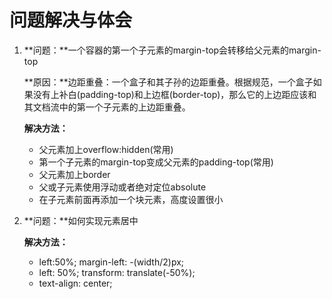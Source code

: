 # 问题解决与体会

1. **问题：**一个容器的第一个子元素的margin-top会转移给父元素的margin-top

   **原因：**边距重叠：一个盒子和其子孙的边距重叠。根据规范，一个盒子如果没有上补白(padding-top)和上边框(border-top)，那么它的上边距应该和其文档流中的第一个子元素的上边距重叠。

   **解决方法：**
   + 父元素加上overflow:hidden(常用)
   + 第一个子元素的margin-top变成父元素的padding-top(常用)
   + 父元素加上border
   + 父或子元素使用浮动或者绝对定位absolute
   + 在子元素前面再添加一个块元素，高度设置很小


2. **问题：**如何实现元素居中

   **解决方法：**
   + left:50%; margin-left: -(width/2)px;
   + left: 50%; transform: translate(-50%);
   + text-align: center;
